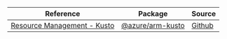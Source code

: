| Reference | Package | Source |
|---|---|---|
|[Resource Management - Kusto](arm-kusto-readme)|[@azure/arm-kusto](https://www.npmjs.com/package/@azure/arm-kusto)|[Github](https://github.com/Azure/azure-sdk-for-js/blob/main/sdk/kusto/arm-kusto)|
